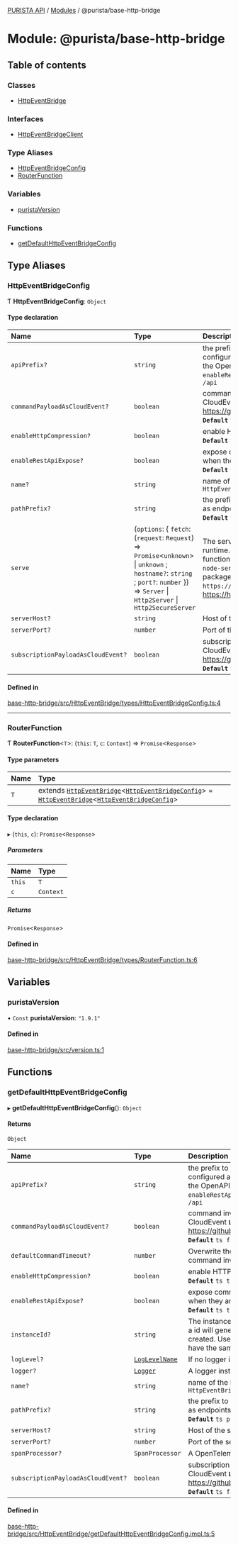 [PURISTA API](../README.md) / [Modules](../modules.md) / @purista/base-http-bridge

# Module: @purista/base-http-bridge

## Table of contents

### Classes

- [HttpEventBridge](../classes/purista_base_http_bridge.HttpEventBridge.md)

### Interfaces

- [HttpEventBridgeClient](../interfaces/purista_base_http_bridge.HttpEventBridgeClient.md)

### Type Aliases

- [HttpEventBridgeConfig](purista_base_http_bridge.md#httpeventbridgeconfig)
- [RouterFunction](purista_base_http_bridge.md#routerfunction)

### Variables

- [puristaVersion](purista_base_http_bridge.md#puristaversion)

### Functions

- [getDefaultHttpEventBridgeConfig](purista_base_http_bridge.md#getdefaulthttpeventbridgeconfig)

## Type Aliases

### HttpEventBridgeConfig

Ƭ **HttpEventBridgeConfig**: `Object`

#### Type declaration

| Name | Type | Description |
| :------ | :------ | :------ |
| `apiPrefix?` | `string` | the prefix to be used if the command is configured as REST api endpoint according to the OpenAPI defintion needs to `enableRestApiExpose` set to `true` **`Default`** ```ts /api ``` |
| `commandPayloadAsCloudEvent?` | `boolean` | command invocations are wrapped in CloudEvent **`Link`** https://github.com/cloudevents/spec/tree/v1.0 **`Default`** ```ts false ``` |
| `enableHttpCompression?` | `boolean` | enable HTTP compression in web server **`Default`** ```ts true ``` |
| `enableRestApiExpose?` | `boolean` | expose commands as regular REST endpoints when they are configured as endpoints **`Default`** ```ts true ``` |
| `name?` | `string` | name of the bridge **`Default`** ```ts HttpEventBridge ``` |
| `pathPrefix?` | `string` | the prefix to be used for exposing commands as endpoints expecting a event bus message **`Default`** ```ts purista ``` |
| `serve` | (`options`: \{ `fetch`: (`request`: `Request`) => `Promise`\<`unknown`\> \| `unknown` ; `hostname?`: `string` ; `port?`: `number`  }) => `Server` \| `Http2Server` \| `Http2SecureServer` | The serve function is depending on the runtime. - Bun: `Bun.serve` - Node.js: `serve` function from additional package `@hono/hono-node-server` - Deno: `serve` function from package `https://deno.land/std/http/server.ts` **`See`** https://hono.dev |
| `serverHost?` | `string` | Host of the server. **`Default`** ```ts 127.0.0.1 ``` |
| `serverPort?` | `number` | Port of the server. **`Default`** ```ts 8080 ``` |
| `subscriptionPayloadAsCloudEvent?` | `boolean` | subscription invocations are wrapped in CloudEvent **`Link`** https://github.com/cloudevents/spec/tree/v1.0 **`Default`** ```ts false ``` |

#### Defined in

[base-http-bridge/src/HttpEventBridge/types/HttpEventBridgeConfig.ts:4](https://github.com/sebastianwessel/purista/blob/master/packages/base-http-bridge/src/HttpEventBridge/types/HttpEventBridgeConfig.ts#L4)

___

### RouterFunction

Ƭ **RouterFunction**\<`T`\>: (`this`: `T`, `c`: `Context`) => `Promise`\<`Response`\>

#### Type parameters

| Name | Type |
| :------ | :------ |
| `T` | extends [`HttpEventBridge`](../classes/purista_base_http_bridge.HttpEventBridge.md)\<[`HttpEventBridgeConfig`](purista_base_http_bridge.md#httpeventbridgeconfig)\> = [`HttpEventBridge`](../classes/purista_base_http_bridge.HttpEventBridge.md)\<[`HttpEventBridgeConfig`](purista_base_http_bridge.md#httpeventbridgeconfig)\> |

#### Type declaration

▸ (`this`, `c`): `Promise`\<`Response`\>

##### Parameters

| Name | Type |
| :------ | :------ |
| `this` | `T` |
| `c` | `Context` |

##### Returns

`Promise`\<`Response`\>

#### Defined in

[base-http-bridge/src/HttpEventBridge/types/RouterFunction.ts:6](https://github.com/sebastianwessel/purista/blob/master/packages/base-http-bridge/src/HttpEventBridge/types/RouterFunction.ts#L6)

## Variables

### puristaVersion

• `Const` **puristaVersion**: ``"1.9.1"``

#### Defined in

[base-http-bridge/src/version.ts:1](https://github.com/sebastianwessel/purista/blob/master/packages/base-http-bridge/src/version.ts#L1)

## Functions

### getDefaultHttpEventBridgeConfig

▸ **getDefaultHttpEventBridgeConfig**(): `Object`

#### Returns

`Object`

| Name | Type | Description |
| :------ | :------ | :------ |
| `apiPrefix?` | `string` | the prefix to be used if the command is configured as REST api endpoint according to the OpenAPI defintion needs to `enableRestApiExpose` set to `true` **`Default`** ```ts /api ``` |
| `commandPayloadAsCloudEvent?` | `boolean` | command invocations are wrapped in CloudEvent **`Link`** https://github.com/cloudevents/spec/tree/v1.0 **`Default`** ```ts false ``` |
| `defaultCommandTimeout?` | `number` | Overwrite the hardcoded default timeout of command invocations |
| `enableHttpCompression?` | `boolean` | enable HTTP compression in web server **`Default`** ```ts true ``` |
| `enableRestApiExpose?` | `boolean` | expose commands as regular REST endpoints when they are configured as endpoints **`Default`** ```ts true ``` |
| `instanceId?` | `string` | The instance id of the event bridge. If not set, a id will generated each time a instance is created. Use this if there is a need to always have the same instance id. |
| `logLevel?` | [`LogLevelName`](purista_core.md#loglevelname) | If no logger instance is given, use this log level |
| `logger?` | [`Logger`](../classes/purista_core.Logger.md) | A logger instance |
| `name?` | `string` | name of the bridge **`Default`** ```ts HttpEventBridge ``` |
| `pathPrefix?` | `string` | the prefix to be used for exposing commands as endpoints expecting a event bus message **`Default`** ```ts purista ``` |
| `serverHost?` | `string` | Host of the server. **`Default`** ```ts 127.0.0.1 ``` |
| `serverPort?` | `number` | Port of the server. **`Default`** ```ts 8080 ``` |
| `spanProcessor?` | `SpanProcessor` | A OpenTelemetry span processor |
| `subscriptionPayloadAsCloudEvent?` | `boolean` | subscription invocations are wrapped in CloudEvent **`Link`** https://github.com/cloudevents/spec/tree/v1.0 **`Default`** ```ts false ``` |

#### Defined in

[base-http-bridge/src/HttpEventBridge/getDefaultHttpEventBridgeConfig.impl.ts:5](https://github.com/sebastianwessel/purista/blob/master/packages/base-http-bridge/src/HttpEventBridge/getDefaultHttpEventBridgeConfig.impl.ts#L5)
